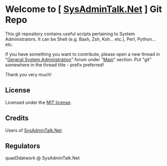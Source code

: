 # Welcome to  [ [SysAdminTalk.Net](http://sysadmintalk.net/) ]  Git Repo

This git repository contains useful scripts pertaining to System Administrators. It can be Shell (e.g. Bash, Zsh, Ksh... etc.), Perl, Python... etc.

If you have something you want to contribute, please open a new thread in "[General System Administration](http://www.sysadmintalk.net/forums/forum-32.html)" forum under "[Main](http://www.sysadmintalk.net/forums/forum-22.html)" section. Put "git" somewhere in the thread title - prefix preferred!

Thank you very much!

## License

Licensed under the [MIT license](http://en.wikipedia.org/wiki/MIT_License).

## Credits

Users of [SysAdminTalk.Net](http://sysadmintalk.net/).

## Regulators

quad3datwork @ SysAdminTalk.Net

